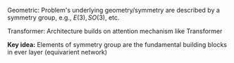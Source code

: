 
Geometric: Problem's underlying geometry/symmetry are described by a symmetry group, e.g., $E(3), SO(3),$ etc.

Transformer: Architecture builds on attention mechanism like Transformer


**Key idea:**  Elements of symmetry group are the fundamental building blocks in ever layer (equivarient network)


